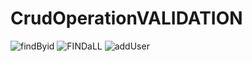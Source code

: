 # CrudOperationVALIDATION
![findByid](https://user-images.githubusercontent.com/109356248/220386088-5155a21c-b388-401e-827b-31c37d88db46.png)
![FINDaLL](https://user-images.githubusercontent.com/109356248/220386117-5f833058-b922-432b-a00f-a64d44e396b8.png)
![addUser](https://user-images.githubusercontent.com/109356248/220386157-423508b3-f748-4e84-bd4f-c6226b3d6092.png)
